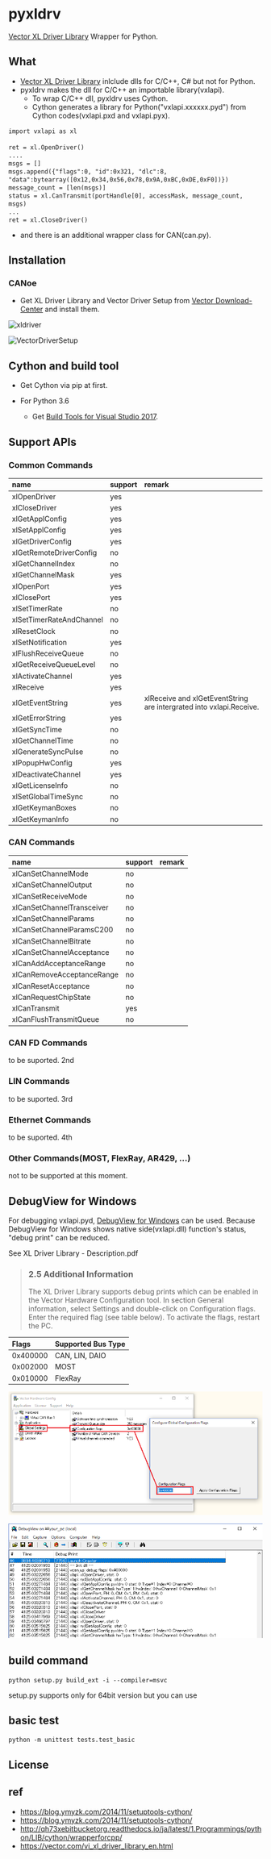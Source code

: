 # pyxldrv

[Vector XL Driver Library][1] Wrapper for Python.

## What

- [Vector XL Driver Library][1] inlclude dlls for C/C++, C# but not for Python.
- pyxldrv makes the dll for C/C++ an importable library(vxlapi).
    - To wrap C/C++ dll, pyxldrv uses Cython.
    - Cython generates a library for Python("vxlapi.xxxxxx.pyd") from Cython codes(vxlapi.pxd and vxlapi.pyx).

```
import vxlapi as xl

ret = xl.OpenDriver()
....
msgs = []
msgs.append({"flags":0, "id":0x321, "dlc":8, "data":bytearray([0x12,0x34,0x56,0x78,0x9A,0xBC,0xDE,0xF0])})
message_count = [len(msgs)]
status = xl.CanTransmit(portHandle[0], accessMask, message_count, msgs)
...
ret = xl.CloseDriver()
```

- and there is an additional wrapper class for CAN(can.py).

## Installation

### CANoe

- Get XL Driver Library and Vector Driver Setup from [Vector Download-Center][2] and install them.

![xldriver](./images/Vector_XL_Driver_Library.png)

![VectorDriverSetup](./images/Vector_Driver_Setup.png)

<!-- - If you use Windows7/8.1/10(64bit), you can use CANoe Demo version for testing.
    - Check CANoe 11.0 (64 bit)
    - Click "> Continue". Please note that it requires "contact information".

![CANoe Demo](./images/CANoeDemo.png) -->


## Cython and build tool

- Get Cython via pip at first.

- For Python 3.6
    - Get [Build Tools for Visual Studio 2017](https://www.visualstudio.com/ja/downloads).

## Support APIs

### Common Commands

|name|support|remark|
|:---|:---|:---|
|xlOpenDriver|yes||
|xlCloseDriver|yes||
|xlGetApplConfig|yes||
|xlSetApplConfig|yes|||
|xlGetDriverConfig|yes|||
|xlGetRemoteDriverConfig|no||
|xlGetChannelIndex|no||
|xlGetChannelMask|yes||
|xlOpenPort|yes||
|xlClosePort|yes||
|xlSetTimerRate|no||
|xlSetTimerRateAndChannel|no||
|xlResetClock|no||
|xlSetNotification|yes||
|xlFlushReceiveQueue|no||
|xlGetReceiveQueueLevel|no||
|xlActivateChannel|yes||
|xlReceive|yes||
|xlGetEventString|yes|xlReceive and xlGetEventString are intergrated into vxlapi.Receive.|
|xlGetErrorString|yes||
|xlGetSyncTime|no||
|xlGetChannelTime|no||
|xlGenerateSyncPulse|no||
|xlPopupHwConfig|yes||
|xlDeactivateChannel|yes||
|xlGetLicenseInfo|no||
|xlSetGlobalTimeSync|no||
|xlGetKeymanBoxes|no||
|xlGetKeymanInfo|no||

### CAN Commands

|name|support|remark|
|:---|:---|:---|
|xlCanSetChannelMode|no||
|xlCanSetChannelOutput|no||
|xlCanSetReceiveMode|no||
|xlCanSetChannelTransceiver|no||
|xlCanSetChannelParams|no||
|xlCanSetChannelParamsC200|no||
|xlCanSetChannelBitrate|no||
|xlCanSetChannelAcceptance|no||
|xlCanAddAcceptanceRange|no||
|xlCanRemoveAcceptanceRange|no||
|xlCanResetAcceptance|no||
|xlCanRequestChipState|no||
|xlCanTransmit|yes||
|xlCanFlushTransmitQueue|no||

### CAN FD Commands

to be suported. 2nd

### LIN Commands

to be suported. 3rd

### Ethernet Commands

to be suported. 4th

### Other Commands(MOST, FlexRay, AR429, ...)

not to be supported at this moment.


## DebugView for Windows

For debugging vxlapi.pyd, [DebugView for Windows](https://technet.microsoft.com/en-us/sysinternals/debugview.aspx) can be used. Because DebugView for Windows shows native side(vxlapi.dll) function's status, "debug print" can be reduced.

See XL Driver Library - Description.pdf

> ### 2.5 Additional Information
> The XL Driver Library supports debug prints which can be enabled in the Vector
Hardware Configuration tool. In section General information, select Settings and
double-click on Configuration flags. Enter the required flag (see table below). To
activate the flags, restart the PC.

|Flags|Supported Bus Type|
|:---|:---|
|0x400000|CAN, LIN, DAIO|
|0x002000|MOST|
|0x010000|FlexRay|


![configuration](./images/configuration_flags.png)

![Debug_View](./images/Debug_View.png)

## build command

```
python setup.py build_ext -i --compiler=msvc
```

setup.py supports only for 64bit version but you can use

## basic test

```
python -m unittest tests.test_basic
```

## License

## ref
- https://blog.ymyzk.com/2014/11/setuptools-cython/
- https://blog.ymyzk.com/2014/11/setuptools-cython/
- http://qh73xebitbucketorg.readthedocs.io/ja/latest/1.Programmings/python/LIB/cython/wrapperforcpp/
- https://vector.com/vi_xl_driver_library_en.html

<!--Reference-->
[1]:https://vector.com/vi_xl_driver_library_en.html
[2]:https://vector.com/vi_downloadcenter_en.html
[3]:https://vector.com/vi_vn1600_en.html
[4]:https://vector.com/vi_canoe_en.html
